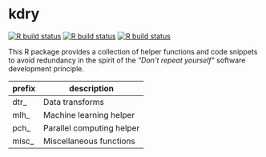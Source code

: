 # kdry

<!-- badges: start -->
[![R build status](https://github.com/kapsner/kdry/workflows/R%20CMD%20Check%20via%20{tic}/badge.svg)](https://github.com/kapsner/kdry/actions)
[![R build status](https://github.com/kapsner/kdry/workflows/lint/badge.svg)](https://github.com/kapsner/kdry/actions)
[![R build status](https://github.com/kapsner/kdry/workflows/test-coverage/badge.svg)](https://github.com/kapsner/kdry/actions)
<!-- badges: end -->

This R package provides a collection of helper functions and code snippets to avoid redundancy in the spirit of the *"Don't repeat yourself"* software development principle.


| prefix | description |
| ------ | ----------- |
| dtr_   | Data transforms |
| mlh_   | Machine learning helper |
| pch_   | Parallel computing helper |
| misc_  | Miscellaneous functions |
